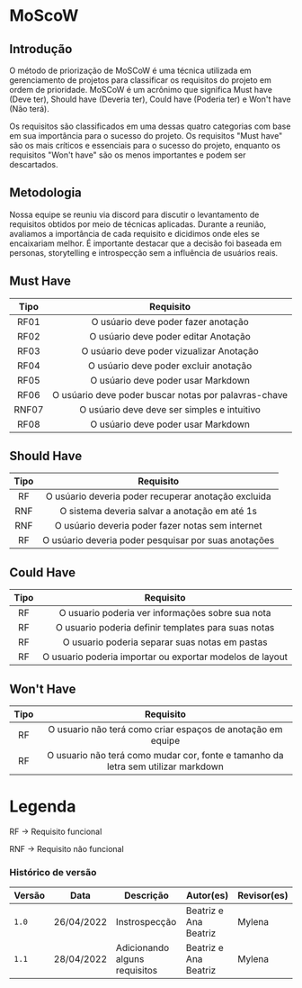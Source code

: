 # MoScoW

## Introdução

<p>
O método de priorização de MoSCoW é uma técnica utilizada em gerenciamento de projetos para classificar os requisitos do projeto em ordem de prioridade.
MoSCoW é um acrônimo que significa Must have (Deve ter), Should have (Deveria ter), Could have (Poderia ter) e Won't have (Não terá).
</p>
<p>
Os requisitos são classificados em uma dessas quatro categorias com base em sua importância para o sucesso do projeto. 
Os requisitos "Must have" são os mais críticos e essenciais para o sucesso do projeto, enquanto os requisitos "Won't have" 
são os menos importantes e podem ser descartados.
</p>

## Metodologia

<p>
Nossa equipe se reuniu via discord para discutir o levantamento de requisitos obtidos por meio de técnicas aplicadas. Durante a reunião, avaliamos a importância de cada requisito e dicidimos onde eles se encaixariam melhor. É importante destacar que a decisão foi baseada em personas, storytelling e introspecção sem a influência de usuários reais.
</p>

## Must Have

| Tipo           |      Requisito                                             |    
| :------------: | :--------------------------------------------------------: |
|  RF01          |        O usúario deve poder fazer anotação                 |
|  RF02          |        O usúario deve poder editar Anotação                |     
|  RF03          |        O usúario deve poder vizualizar Anotação            |  
|  RF04          |        O usúario deve poder excluir anotação               |   
|  RF05          |        O usúario deve poder usar Markdown                  |   
|  RF06          |        O usúario deve poder buscar notas por palavras-chave| 
|  RNF07         |        O usúario deve deve ser simples e intuitivo         | 
|  RF08          |        O usúario deve poder usar Markdown          |   


## Should Have
  
| Tipo           |      Requisito                                               |    
| :------------: | :----------------------------------------------------------: |
|  RF            |   O usúario deveria poder recuperar anotação excluida        |
|  RNF           |   O sistema deveria salvar a anotação em até 1s              |
|  RNF           |   O usúario deveria poder fazer notas sem internet           |
|  RF            |   O usúario deveria poder pesquisar por suas anotações       |


## Could Have

| Tipo           |      Requisito                                                               |    
| :------------: | :--------------------------------------------------------------------------: |
|  RF            |   O usuario poderia ver informações sobre sua nota                           |
|  RF            |   O usuario poderia definir templates para suas notas                        |
|  RF            |   O usuario poderia separar suas notas em pastas                             |
|  RF            |   O usuario poderia importar ou exportar modelos de layout                   |

## Won't Have

| Tipo           |      Requisito                                                                             |    
| :------------: | :----------------------------------------------------------------------------------------: |
|  RF            |   O usuario não terá como criar espaços de anotação em equipe                              |
|  RF            |   O usuario não terá como mudar cor, fonte e tamanho da letra sem utilizar markdown        |


# Legenda

<p>
RF -> Requisito funcional
  </p>
<p>
RNF -> Requisito não funcional
</p>
  

### Histórico de versão
| Versão | Data     | Descrição                   | Autor(es)             | Revisor(es)
|--------|----------|-----------------------------|-----------------------|------------------|
| `1.0`  |26/04/2022|Instrospecção                | Beatriz e Ana Beatriz | Mylena
| `1.1`  |28/04/2022|Adicionando alguns requisitos| Beatriz e Ana Beatriz | Mylena
